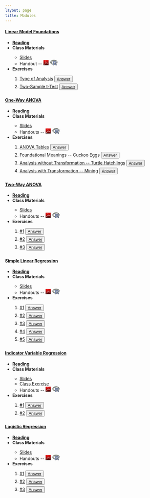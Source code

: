 ```yaml
---
layout: page
title: Modules
---
```


<div class="panel-group" id="accordion">
 
  <div class="panel panel-default">
    <div class="panel-heading">
      <h4 class="panel-title">
        <a data-toggle="collapse" data-parent="#accordion" href="#collapseLMF">Linear Model Foundations</a>
      </h4>
    </div>
    <div id="collapseLMF" class="panel-collapse collapse">
      <div class="panel-body">
      <ul>
        <li><a href="../book/Foundations.pdf" target="_blank"><b>Reading</b></a></li>
        <li><b>Class Materials</b></li>
          <ul>
            <li><a href="LMFoundations/PPT.pptx">Slides</a></li>
            <li>Handout -- <a href="LMFoundations/RHO.pdf"><img src="../img/pdf.png"></a> <a href="LMFoundations/RHO.R" target="_blank"><img src="../img/Rlogo.png"></a></li>
          </ul>
        <li><b>Exercises</b></li>
          <ol>
            <li><a href="LMFoundations/HW1.html">Type of Analysis</a> <button type="button" class="btn btn-light btn-sm btn-space"><a href="../resources/homework-keys/LMFoundations_1_noPrint.pdf" target="_blank">Answer</a></button></li>
            <li><a href="LMFoundations/HW2.html">Two-Sample t-Test</a> <button type="button" class="btn btn-light btn-sm btn-space"><a href="../resources/homework-keys/LMFoundations_2_noPrint.pdf" target="_blank">Answer</a></button></li>
          </ol>
      </ul>
      </div>
    </div>
  </div>
  
  <div class="panel panel-default">
    <div class="panel-heading">
      <h4 class="panel-title">
        <a data-toggle="collapse" data-parent="#accordion" href="#collapseAOV1">One-Way ANOVA</a>
      </h4>
    </div>
    <div id="collapseAOV1" class="panel-collapse collapse">
      <div class="panel-body">
      <ul>
        <li><a href="../book/One-Way ANOVA.pdf" target="_blank"><b>Reading</b></a></li>
        <li><b>Class Materials</b></li>
          <ul>
            <li><a href="Anova-1Way/PPT.pptx">Slides</a></li>
            <li>Handouts -- <a href="Anova-1Way/RHO.pdf"><img src="../img/pdf.png"></a> <a href="Anova-1Way/RHO.R" target="_blank"><img src="../img/Rlogo.png"></a></li>
          </ul>
        <li><b>Exercises</b></li>
          <ol>
            <li><a href="Anova-1Way/HW1.html">ANOVA Tables</a> <button type="button" class="btn btn-light btn-sm btn-space"><a href="../resources/homework-keys/Anova-1way_1_noPrint.pdf" target="_blank">Answer</a></button></li>
            <li><a href="Anova-1Way/HW2.html">Foundational Meanings -- Cuckoo Eggs</a> <button type="button" class="btn btn-light btn-sm btn-space"><a href="../resources/homework-keys/Anova-1way_2_noPrint.pdf" target="_blank">Answer</a></button></li>
            <li><a href="Anova-1Way/HW3.html">Analysis without Transformation -- Turtle Hatchlings</a> <button type="button" class="btn btn-light btn-sm btn-space"><a href="../resources/homework-keys/Anova-1way_3_noPrint.pdf" target="_blank">Answer</a></button></li>
            <li><a href="Anova-1Way/HW4.html">Analysis with Transformation -- Mining</a> <button type="button" class="btn btn-light btn-sm btn-space"><a href="../resources/homework-keys/Anova-1way_4_noPrint.pdf" target="_blank">Answer</a></button></li>
          </ol>
      </ul>
      </div>
    </div>
  </div>
  
  <div class="panel panel-default">
    <div class="panel-heading">
      <h4 class="panel-title">
        <a data-toggle="collapse" data-parent="#accordion" href="#collapseAOV2">Two-Way ANOVA</a>
      </h4>
    </div>
    <div id="collapseAOV2" class="panel-collapse collapse">
      <div class="panel-body">
      <ul>
        <li><a href="../book/Two-Way ANOVA.pdf" target="_blank"><b>Reading</b></a></li>
        <li><b>Class Materials</b></li>
          <ul>
            <li><a href="Anova-2Way/PPT.pptx">Slides</a></li>
            <li>Handouts -- <a href="Anova-2Way/RHO.pdf"><img src="../img/pdf.png"></a> <a href="Anova-2Way/RHO.R" target="_blank"><img src="../img/Rlogo.png"></a></li>
          </ul>
        <li><b>Exercises</b></li>
          <ol>
            <li><a href="Anova-2Way/HW1.html">#1</a> <button type="button" class="btn btn-light btn-sm btn-space"><a href="../resources/homework-keys/Anova-2way_1_noPrint.pdf" target="_blank">Answer</a></button></li>
            <li><a href="Anova-2Way/HW2.html">#2</a> <button type="button" class="btn btn-light btn-sm btn-space"><a href="../resources/homework-keys/Anova-2way_2_noPrint.pdf" target="_blank">Answer</a></button></li>
            <li><a href="Anova-2Way/HW3.html">#3</a> <button type="button" class="btn btn-light btn-sm btn-space"><a href="../resources/homework-keys/Anova-2way_3_noPrint.pdf" target="_blank">Answer</a></button></li>
          </ol>
        </ul>
      </div>
    </div>
  </div>
  
  <div class="panel panel-default">
    <div class="panel-heading">
      <h4 class="panel-title">
        <a data-toggle="collapse" data-parent="#accordion" href="#collapseSLR">Simple Linear Regression</a>
      </h4>
    </div>
    <div id="collapseSLR" class="panel-collapse collapse">
      <div class="panel-body">
      <ul>
        <li><a href="../book/Simple Linear Regression.pdf" target="_blank"><b>Reading</b></a></li>
        <li><b>Class Materials</b></li>
          <ul>
            <li><a href="SLRegression/PPT.pptx">Slides</a></li>
            <li>Handouts -- <a href="SLRegression/RHO.pdf"><img src="../img/pdf.png"></a> <a href="SLRegression/RHO.R" target="_blank"><img src="../img/Rlogo.png"></a></li>
          </ul>
        <li><b>Exercises</b></li>
          <ol>
            <li><a href="SLRegression/HW1.html">#1</a> <button type="button" class="btn btn-light btn-sm btn-space"><a href="../resources/homework-keys/SLRegression_1_noPrint.pdf" target="_blank">Answer</a></button></li>
            <li><a href="SLRegression/HW2.html">#2</a> <button type="button" class="btn btn-light btn-sm btn-space"><a href="../resources/homework-keys/SLRegression_2_noPrint.pdf" target="_blank">Answer</a></button></li>
            <li><a href="SLRegression/HW3.html">#3</a> <button type="button" class="btn btn-light btn-sm btn-space"><a href="../resources/homework-keys/SLRegression_3_noPrint.pdf" target="_blank">Answer</a></button></li>
            <li><a href="SLRegression/HW4.html">#4</a> <button type="button" class="btn btn-light btn-sm btn-space"><a href="../resources/homework-keys/SLRegression_4_noPrint.pdf" target="_blank">Answer</a></button></li>
            <li><a href="SLRegression/HW5.html">#5</a> <button type="button" class="btn btn-light btn-sm btn-space"><a href="../resources/homework-keys/SLRegression_5_noPrint.pdf" target="_blank">Answer</a></button></li>
          </ol>
      </ul>
      </div>
    </div>
  </div>

  <div class="panel panel-default">
    <div class="panel-heading">
      <h4 class="panel-title">
        <a data-toggle="collapse" data-parent="#accordion" href="#collapseIVR">Indicator Variable Regression</a>
      </h4>
    </div>
    <div id="collapseIVR" class="panel-collapse collapse">
      <div class="panel-body">
      <ul>
        <li><a href="../book/One-Way IVR.pdf" target="_blank"><b>Reading</b></a></li>
        <li><b>Class Materials</b></li>
          <ul>
            <li><a href="IVRegression/PPT.pptx">Slides</a></li>
            <li><a href="IVRegression/CE1.html">Class Exercise</a></li>
            <li>Handouts -- <a href="IVRegression/RHO.pdf"><img src="../img/pdf.png"></a> <a href="IVRegression/RHO.R" target="_blank"><img src="../img/Rlogo.png"></a></li>
          </ul>
        <li><b>Exercises</b></li>
          <ol>
            <li><a href="IVRegression/HW1.html">#1</a> <button type="button" class="btn btn-light btn-sm btn-space"><a href="../resources/homework-keys/IVRegression_1_noPrint.pdf" target="_blank">Answer</a></button></li>
            <li><a href="IVRegression/HW2.html">#2</a> <button type="button" class="btn btn-light btn-sm btn-space"><a href="../resources/homework-keys/IVRegression_2_noPrint.pdf" target="_blank">Answer</a></button></li>
          </ol>
      </ul>
      </div>
    </div>
  </div>
  
  <div class="panel panel-default">
    <div class="panel-heading">
      <h4 class="panel-title">
        <a data-toggle="collapse" data-parent="#accordion" href="#collapseLogisticR">Logistic Regression</a>
      </h4>
    </div>
    <div id="collapseLogisticR" class="panel-collapse collapse">
      <div class="panel-body">
      <ul>
        <li><a href="../book/Logistic Regression.pdf" target="_blank"><b>Reading</b></a></li>
        <li><b>Class Materials</b></li>
          <ul>
            <li><a href="LogisticRegression/PPT.pptx">Slides</a></li>
            <li>Handouts -- <a href="LogisticRegression/RHO.pdf"><img src="../img/pdf.png"></a> <a href="LogisticRegression/RHO.R" target="_blank"><img src="../img/Rlogo.png"></a></li>
          </ul>
        <li><b>Exercises</b></li>
          <ol>
            <li><a href="LogisticRegression/HW1.html">#1</a> <button type="button" class="btn btn-light btn-sm btn-space"><a href="../resources/homework-keys/LogisticRegression_1_noPrint.pdf" target="_blank">Answer</a></button></li>
            <li><a href="LogisticRegression/HW2.html">#2</a> <button type="button" class="btn btn-light btn-sm btn-space"><a href="../resources/homework-keys/LogisticRegression_2_noPrint.pdf" target="_blank">Answer</a></button></li>
            <li><a href="LogisticRegression/HW3.html">#3</a> <button type="button" class="btn btn-light btn-sm btn-space"><a href="../resources/homework-keys/LogisticRegression_3_noPrint.pdf" target="_blank">Answer</a></button></li>
          </ol>
      </ul>
      </div>
    </div>
  </div>

</div> 


<style>
.btn-space {
    margin-bottom: 5px;
}
</style>
